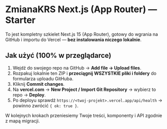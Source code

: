 # ZmianaKRS Next.js (App Router) — Starter

To jest kompletny szkielet Next.js 15 (App Router), gotowy do wgrania na GitHub i importu do Vercel — **bez instalowania niczego lokalnie**.

## Jak użyć (100% w przeglądarce)
1. Wejdź do swojego repo na GitHub → **Add file → Upload files**.
2. Rozpakuj lokalnie ten ZIP i **przeciągnij WSZYSTKIE pliki i foldery** do formularza uploadu GitHuba.
3. Kliknij **Commit changes**.
4. Na **vercel.com** → **New Project / Import Git Repository** → wybierz to repo → **Deploy**.
5. Po deployu sprawdź `https://<twoj-projekt>.vercel.app/api/health` → powinno zwrócić `{ ok: true }`.

W kolejnych krokach przeniesiemy Twoje treści, komponenty i API zgodnie z mapą migracji.
